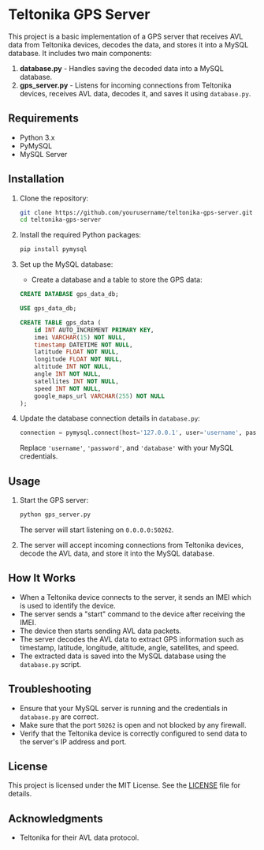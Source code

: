 
# Teltonika GPS Server

This project is a basic implementation of a GPS server that receives AVL data from Teltonika devices, decodes the data, and stores it into a MySQL database. It includes two main components:

1. **database.py** - Handles saving the decoded data into a MySQL database.
2. **gps_server.py** - Listens for incoming connections from Teltonika devices, receives AVL data, decodes it, and saves it using `database.py`.

## Requirements

- Python 3.x
- PyMySQL
- MySQL Server

## Installation

1. Clone the repository:
    ```bash
    git clone https://github.com/yourusername/teltonika-gps-server.git
    cd teltonika-gps-server
    ```

2. Install the required Python packages:
    ```bash
    pip install pymysql
    ```

3. Set up the MySQL database:
    - Create a database and a table to store the GPS data:
    ```sql
    CREATE DATABASE gps_data_db;
    
    USE gps_data_db;
    
    CREATE TABLE gps_data (
        id INT AUTO_INCREMENT PRIMARY KEY,
        imei VARCHAR(15) NOT NULL,
        timestamp DATETIME NOT NULL,
        latitude FLOAT NOT NULL,
        longitude FLOAT NOT NULL,
        altitude INT NOT NULL,
        angle INT NOT NULL,
        satellites INT NOT NULL,
        speed INT NOT NULL,
        google_maps_url VARCHAR(255) NOT NULL
    );
    ```

4. Update the database connection details in `database.py`:
    ```python
    connection = pymysql.connect(host='127.0.0.1', user='username', password='password', db='database', cursorclass=pymysql.cursors.DictCursor)
    ```
    Replace `'username'`, `'password'`, and `'database'` with your MySQL credentials.

## Usage

1. Start the GPS server:
    ```bash
    python gps_server.py
    ```
    The server will start listening on `0.0.0.0:50262`.

2. The server will accept incoming connections from Teltonika devices, decode the AVL data, and store it into the MySQL database.

## How It Works

- When a Teltonika device connects to the server, it sends an IMEI which is used to identify the device.
- The server sends a "start" command to the device after receiving the IMEI.
- The device then starts sending AVL data packets.
- The server decodes the AVL data to extract GPS information such as timestamp, latitude, longitude, altitude, angle, satellites, and speed.
- The extracted data is saved into the MySQL database using the `database.py` script.

## Troubleshooting

- Ensure that your MySQL server is running and the credentials in `database.py` are correct.
- Make sure that the port `50262` is open and not blocked by any firewall.
- Verify that the Teltonika device is correctly configured to send data to the server's IP address and port.

## License

This project is licensed under the MIT License. See the [LICENSE](LICENSE) file for details.

## Acknowledgments

- Teltonika for their AVL data protocol.
